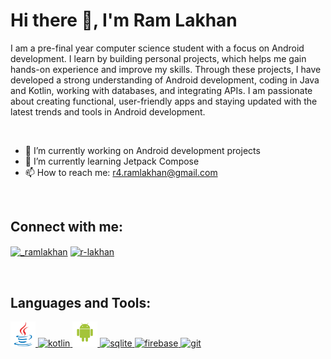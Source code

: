 # Hi there 👋, I'm Ram Lakhan

I am a pre-final year computer science student with a focus on Android development. I learn by building personal projects, which helps me gain hands-on experience and improve my skills. Through these projects, I have developed a strong understanding of Android development, coding in Java and Kotlin, working with databases, and integrating APIs. I am passionate about creating functional, user-friendly apps and staying updated with the latest trends and tools in Android development.

<br />

- 🔭 I’m currently working on Android development projects
- 🌱 I’m currently learning Jetpack Compose
- 📫 How to reach me: r4.ramlakhan@gmail.com

<br />

## Connect with me:
<p align="left">
<a href="https://twitter.com/_ramlakhan" target="blank"><img align="center" src="https://raw.githubusercontent.com/rahuldkjain/github-profile-readme-generator/master/src/images/icons/Social/twitter.svg" alt="_ramlakhan" height="30" width="40" /></a>
<a href="https://linkedin.com/in/r-lakhan" target="blank"><img align="center" src="https://raw.githubusercontent.com/rahuldkjain/github-profile-readme-generator/master/src/images/icons/Social/linked-in-alt.svg" alt="r-lakhan" height="30" width="40" /></a>
</p>

<br />

## Languages and Tools:
<p align="left"> 
  <a href="https://www.java.com" target="_blank" rel="noreferrer"> <img src="https://raw.githubusercontent.com/devicons/devicon/master/icons/java/java-original.svg" alt="java" width="40" height="40"/> </a>
  <a href="https://kotlinlang.org" target="_blank" rel="noreferrer"> <img src="https://www.vectorlogo.zone/logos/kotlinlang/kotlinlang-icon.svg" alt="kotlin" width="40" height="40"/> </a>
  <a href="https://developer.android.com" target="_blank" rel="noreferrer"> <img src="https://raw.githubusercontent.com/devicons/devicon/master/icons/android/android-original-wordmark.svg" alt="android" width="40" height="40"/> </a> 
  <a href="https://www.sqlite.org/" target="_blank" rel="noreferrer"> <img src="https://www.vectorlogo.zone/logos/sqlite/sqlite-icon.svg" alt="sqlite" width="40" height="40"/> </a>
  <a href="https://firebase.google.com/" target="_blank" rel="noreferrer"> <img src="https://www.vectorlogo.zone/logos/firebase/firebase-icon.svg" alt="firebase" width="40" height="40"/> </a> 
  <a href="https://git-scm.com/" target="_blank" rel="noreferrer"> <img src="https://www.vectorlogo.zone/logos/git-scm/git-scm-icon.svg" alt="git" width="40" height="40"/> </a>   
</p>

